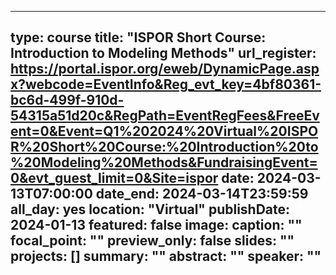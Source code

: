 
---
type: course
title: "ISPOR Short Course: Introduction to Modeling Methods"
url_register: https://portal.ispor.org/eweb/DynamicPage.aspx?webcode=EventInfo&Reg_evt_key=4bf80361-bc6d-499f-910d-54315a51d20c&RegPath=EventRegFees&FreeEvent=0&Event=Q1%202024%20Virtual%20ISPOR%20Short%20Course:%20Introduction%20to%20Modeling%20Methods&FundraisingEvent=0&evt_guest_limit=0&Site=ispor
date: 2024-03-13T07:00:00
date_end: 2024-03-14T23:59:59
all_day: yes
location: "Virtual"
publishDate: 2024-01-13
featured: false
image:
  caption: ""
  focal_point: ""
  preview_only: false
slides: ""
projects: []
summary: ""
abstract: ""
speaker: ""
---

<!--more-->
